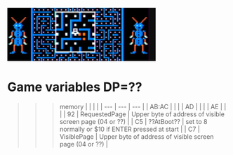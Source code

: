 ![RAM](megabug.jpg)

# Game variables DP=??

>>> memory
| | | |
| ---   | --- | --- |
| AB:AC |  | |
| AD | | |
| AE | | |
| 92    | RequestedPage | Upper byte of address of visible screen page (04 or ??) |
| C5    | ??AtBoot??    | set to 8 normally or $10 if ENTER pressed at start |
| C7    | VisiblePage   | Upper byte of address of visible screen page (04 or ??) |
